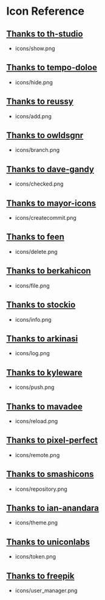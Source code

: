 # Icon Reference

## <a href="https://www.flaticon.com/authors/th-studio" target="_blank">Thanks to th-studio</a>
- icons/show.png

## <a href="https://www.flaticon.com/authors/tempo-doloe" target="_blank">Thanks to tempo-doloe</a>
- icons/hide.png

## <a href="https://www.flaticon.com/authors/reussy" target="_blank">Thanks to reussy</a>
- icons/add.png

## <a href="https://www.flaticon.com/authors/owldsgnr" target="_blank">Thanks to owldsgnr</a>
- icons/branch.png

## <a href="https://www.flaticon.com/authors/dave-gandy" target="_blank">Thanks to dave-gandy</a>
- icons/checked.png

## <a href="https://www.flaticon.com/authors/mayor-icons" target="_blank">Thanks to mayor-icons</a>
- icons/createcommit.png

## <a href="https://www.flaticon.com/authors/feen" target="_blank">Thanks to feen</a>
- icons/delete.png

## <a href="https://www.flaticon.com/authors/berkahicon" target="_blank">Thanks to berkahicon</a>
- icons/file.png

## <a href="https://www.flaticon.com/authors/stockio" target="_blank">Thanks to stockio</a>
- icons/info.png

## <a href="https://www.flaticon.com/authors/arkinasi" target="_blank">Thanks to arkinasi</a>
- icons/log.png

## <a href="https://www.flaticon.com/authors/kyleware" target="_blank">Thanks to kyleware</a>
- icons/push.png

## <a href="https://www.flaticon.com/authors/mavadee" target="_blank">Thanks to mavadee</a>
- icons/reload.png

## <a href="https://www.flaticon.com/authors/pixel-perfect" target="_blank">Thanks to pixel-perfect</a>
- icons/remote.png

## <a href="https://www.flaticon.com/authors/smashicons" target="_blank">Thanks to smashicons</a>
- icons/repository.png

## <a href="https://www.flaticon.com/authors/ian-anandara" target="_blank">Thanks to ian-anandara</a>
- icons/theme.png

## <a href="https://www.flaticon.com/authors/uniconlabs" target="_blank">Thanks to uniconlabs</a>
- icons/token.png

## <a href="https://www.flaticon.com/authors/freepik" target="_blank">Thanks to freepik</a>
- icons/user_manager.png